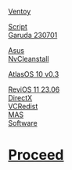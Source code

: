 [Ventoy](https://github.com/ventoy/Ventoy/releases/)<br>

[Script](https://raw.githubusercontent.com/hookstdev/OmniGuides/omni/Software/Linux.txt)<br>
[Garuda 230701](https://iso.builds.garudalinux.org/iso/garuda/dr460nized/230701/) <br>

[Asus](https://www.asus.com/in/laptops/for-gaming/tuf-gaming/asus-tuf-gaming-f15/helpdesk_download/?model2Name=FX506LI)<br>
[NvCleanstall](https://www.techpowerup.com/download/techpowerup-nvcleanstall/)<br>

[AtlasOS 10 v0.3](https://docs.atlasos.net/getting-started/installation/)<br>

[ReviOS 11 23.06](https://revi.cc/revios/download)<br>
[DirectX](https://www.microsoft.com/en-us/download/details.aspx?id=35)<br>
[VCRedist](https://github.com/abbodi1406/vcredist/releases)<br>
[MAS](https://github.com/massgravel/Microsoft-Activation-Scripts/releases)<br>
[Software](https://raw.githubusercontent.com/hookstdev/OmniGuides/omni/Software/Windows.ps1)


# [Proceed](https://github.com/hookstdev/OmniGuides/blob/omni/OS/Wifi.md)
